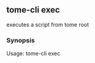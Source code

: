 ## tome-cli exec

executes a script from tome root

### Synopsis


Usage: tome-cli exec <path-to> <script> [args...]

The exec command executes a script file with the provided arguments.

The exec command will search for the script file in the root directory
specified in the tome configuration flags or env vars. Paths will be
joined with the root directory, the intervening directories, and
the script file name.

When executed, the script will be become the tome-cli process through
the syscall.Exec function.

TOME_ROOT and TOME_EXECUTABLE are injected into the environment as well
as the executable name as an uppercased snake case string.

If the executable name is 'kit' the additional environment variables would be:
KIT_ROOT, KIT_EXECUTABLE.


```
tome-cli exec [flags]
```

### Options

```
      --dry-run   Dry run the exec command
  -h, --help      help for exec
```

### Options inherited from parent commands

```
  -d, --debug               debug logs
  -e, --executable string   executable name
  -r, --root string         root directory containing scripts (default ".")
```

### SEE ALSO

* [tome-cli](tome-cli.md)	 - A cli tool to manage scripts as a set of subcommands

###### Auto generated by spf13/cobra on 7-Aug-2024
